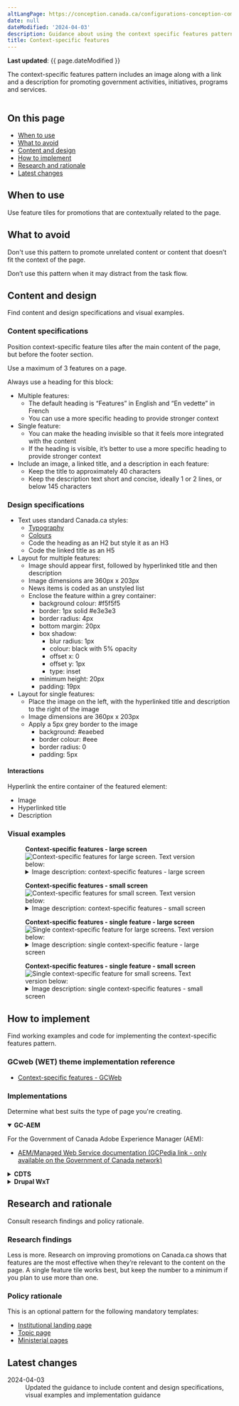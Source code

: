```yaml
---
altLangPage: https://conception.canada.ca/configurations-conception-communes/vignettes-promotionnelles.html
date: null
dateModified: '2024-04-03'
description: Guidance about using the context specific features pattern on Canada.ca.
title: Context-specific features
---
```

<p><strong>Last updated</strong>: {{ page.dateModified }}</p>
<p>The context-specific features pattern includes an image along with a link and a description for promoting government activities, initiatives, programs and services.</p>
<div class="pattern-demo mrgn-tp-lg mrgn-bttm-xl"><img src="../images/contextual-features-en.png" class="img-responsive" alt="" /></div>
<section>
    <h2>On this page</h2>
    <ul>
        <li><a href="#use">When to use</a></li>
        <li><a href="#avoid">What to avoid</a></li>
        <li><a href="#design">Content and design</a></li>
        <li><a href="#implement">How to implement</a></li>
        <li><a href="#research">Research and rationale</a></li>
        <li><a href="#latest">Latest changes</a></li>
    </ul>
</section>
<section>
    <h2 id="use">When to use</h2>
    <p>Use feature tiles for promotions that are contextually related to the page.</p>
</section>
<section>
    <h2 id="avoid">What to avoid</h2>
    <p>Don't use this pattern to promote unrelated content or content that doesn’t fit the context of the page.</p>
    <p>Don’t use this pattern when it may distract from the task flow.</p>
</section>
<section>
    <h2 id="design">Content and design</h2>
    <p>Find content and design specifications and visual examples.</p>
    <h3>Content specifications</h3>
    <p>Position context-specific feature tiles after the main content of the page, but before the footer section.</p>
    <p>Use a maximum of 3 features on a page.</p>
    <p>Always use a heading for this block:</p>
    <ul>
        <li>
            Multiple features:
            <ul>
                <li>The default heading is “Features” in English and “En vedette” in French</li>
                <li>You can use a more specific heading to provide stronger context</li>
            </ul>
        </li>
        <li>
            Single feature:
            <ul>
                <li>You can make the heading invisible so that it feels more integrated with the content</li>
                <li>If the heading is visible, it’s better to use a more specific heading to provide stronger context</li>
            </ul>
        </li>
        <li>
            Include an image, a linked title, and a description in each feature:
            <ul>
                <li>Keep the title to approximately 40 characters</li>
                <li>Keep the description text short and concise, ideally 1 or 2 lines, or below 145 characters</li>
            </ul>
        </li>
    </ul>
    <h3>Design specifications</h3>
    <ul>
        <li>
            Text uses standard Canada.ca styles:
            <ul>
                <li><a href="https://design.canada.ca/styles/typography.html">Typography</a></li>
                <li><a href="https://design.canada.ca/styles/colours.html">Colours</a></li>
                <li>Code the heading as an H2 but style it as an H3</li>
                <li>Code the linked title as an H5</li>
            </ul>
        </li>
        <li>
            Layout for multiple features:
            <ul>
                <li>Image should appear first, followed by hyperlinked title and then description</li>
                <li>Image dimensions are 360px x 203px</li>
                <li>News items is coded as an unstyled list</li>
                <li>
                    Enclose the feature within a grey container:
                    <ul>
                        <li>background colour: #f5f5f5</li>
                        <li>border: 1px solid #e3e3e3</li>
                        <li>border radius: 4px</li>
                        <li>bottom margin: 20px</li>
                        <li>
                            box shadow:
                            <ul>
                                <li>blur radius: 1px</li>
                                <li>colour: black with 5% opacity</li>
                                <li>offset x: 0</li>
                                <li>offset y: 1px</li>
                                <li>type: inset</li>
                            </ul>
                        </li>
                        <li>minimum height: 20px</li>
                        <li>padding: 19px</li>
                    </ul>
                </li>
            </ul>
        </li>
        <li>
            Layout for single features:
            <ul>
                <li>Place the image on the left, with the hyperlinked title and description to the right of the image</li>
                <li>Image dimensions are 360px x 203px</li>
                <li>
                    Apply a 5px grey border to the image
                    <ul>
                        <li>background: #eaebed</li>
                        <li>border colour: #eee</li>
                        <li>border radius: 0</li>
                        <li>padding: 5px</li>
                    </ul>
                </li>
            </ul>
        </li>
    </ul>
  <h4>Interactions</h4>
  <p>Hyperlink the entire container of the featured element:</p>
<ul>
  <li>Image</li>
  <li>Hyperlinked title</li>
  <li>Description</li>
</ul>
    <h3>Visual examples</h3>
    <div class="pattern-demo mrgn-tp-md mrgn-bttm-md">
        <figure class="mrgn-tp-md mrgn-bttm-lg">
            <figcaption><b>Context-specific features - large screen </b></figcaption>
            <img src="../images/contextual-features-en.png" class="img-responsive" alt="Context-specific features for large screen. Text version below:" />
            <details>
                <summary class="wb-toggle" data-toggle='{"print":"on"}'>Image description: context-specific features - large screen</summary>
                <p>
                    A heading titled “Features” is followed by two feature placeholders in a horizontal row. Each has an image placeholder surrounded by a light grey background. Within the image placeholder are the prescribed image
                    dimensions: 360px x 203px. Below each image placeholder on the grey background is a placeholder hyperlink that reads [Feature hyperlink text]. Underneath is the following placeholder text: Brief description of the
                    feature being promoted.
                </p>
            </details>
        </figure>
    </div>
    <div class="pattern-demo mrgn-tp-md mrgn-bttm-md">
        <figure class="mrgn-tp-md mrgn-bttm-lg">
            <figcaption><b>Context-specific features - small screen </b></figcaption>
            <img src="../images/contextual-features-sm-en.png" class="img-responsive" alt="Context-specific features for small screen. Text version below:" />
            <details>
                <summary class="wb-toggle" data-toggle='{"print":"on"}'>Image description: context-specific features - small screen</summary>
                <p>
                    A heading titled “Features” is followed by two feature placeholders in a vertical row. Each has an image placeholder surrounded by a light grey background. Within the image placeholder are the prescribed image
                    dimensions: 360px x 203px. Below each image placeholder on the grey background is a placeholder hyperlink that reads [Feature hyperlink text]. Underneath is the following placeholder text: Brief description of the
                    feature being promoted.
                </p>
            </details>
        </figure>
    </div>
    <div class="pattern-demo mrgn-tp-md mrgn-bttm-md">
        <figure class="mrgn-tp-md mrgn-bttm-lg">
            <figcaption><b>Context-specific features - single feature - large screen</b></figcaption>
            <img src="../images/contextual-features-single-en.png" class="img-responsive" alt="Single context-specific feature for large screens. Text version below:" />
            <details>
                <summary class="wb-toggle" data-toggle='{"print":"on"}'>Image description: single context-specific feature - large screen</summary>
                <p>
                    A heading titled “Featured” is followed by one feature placeholder. The image placeholder is on the left side and is surrounded by a light grey background. Within the image placeholder are the prescribed image
                    dimensions: 360px x 203px. To the right of the image placeholder is a placeholder hyperlink that reads [Feature hyperlink text]. Underneath is the following placeholder text: Brief description of the
                    feature being promoted.
                </p>
            </details>
        </figure>
    </div>
    <div class="pattern-demo mrgn-tp-md mrgn-bttm-md">
        <figure class="mrgn-tp-md mrgn-bttm-lg">
            <figcaption><b>Context-specific features - single feature - small screen</b></figcaption>
            <img src="../images/contextual-features-single-sm-en.png" class="img-responsive" alt="Single context-specific feature for small screens. Text version below:" />
            <details>
                <summary class="wb-toggle" data-toggle='{"print":"on"}'>Image description: single context-specific features - small screen</summary>
                <p>
                    A heading titled “Featured” is followed by one feature placeholder. The image placeholder is above the text and is surrounded by a light grey background. Within the image placeholder are the prescribed image
                    dimensions: 360px x 203px. Below the image placeholder is a placeholder hyperlink that reads [Feature hyperlink text]. Underneath is the following placeholder text: Brief description of the
                    feature being promoted.
                </p>
            </details>
        </figure>
    </div>
</section>
<section>
    <h2 id="implement">How to implement</h2>
    <p>Find working examples and code for implementing the context-specific features pattern.</p>
    <h3>GCweb (WET) theme implementation reference</h3>
    <ul>
        <li><a href="https://wet-boew.github.io/GCWeb/components/gc-features/gc-features-en.html">Context-specific features - GCWeb</a></li>
    </ul>
    <h3>Implementations</h3>
    <p>Determine what best suits the type of page you're creating.</p>
    <div class="row">
        <div class="col-md-8">
            <div class="wb-tabs mrgn-tp-lg">
                <div class="tabpanels">
                    <details id="004" open="open">
                        <summary><strong>GC-AEM</strong></summary>
                        <p class="mrgn-tp-lg">For the Government of Canada Adobe Experience Manager (AEM):</p>
                        <ul>
                            <li><a href="https://www.gcpedia.gc.ca/wiki/AEM_GC-specific_Documentation_6.5">AEM/Managed Web Service documentation (GCPedia link - only available on the Government of Canada network)</a></li>
                        </ul>
                    </details>
                    <details id="005">
                        <summary><strong>CDTS</strong></summary>
                        <p class="mrgn-tp-lg">For the Centrally Deployed Templates Solution (CDTS):</p>
                        <ul>
                            <li><a href="https://cenw-wscoe.github.io/sgdc-cdts/docs/index-en.html">CDTS documentation</a></li>
                        </ul>
                    </details>
                    <details id="006">
                        <summary><strong>Drupal WxT</strong></summary>
                        <p class="mrgn-tp-lg">For Drupal WxT:</p>
                        <ul>
                            <li><a href="https://drupalwxt.github.io/">Drupal WxT documentation</a></li>
                        </ul>
                    </details>
                </div>
            </div>
        </div>
    </div>
</section>
<section>
    <h2 id="research">Research and rationale</h2>
    <p>Consult research findings and policy rationale.</p>
    <h3>Research findings</h3>
    <p>
        Less is more. Research on improving promotions on Canada.ca shows that features are the most effective when they’re relevant to the content on the page. A single feature tile works best, but keep the number to a minimum if you plan
        to use more than one.
    </p>
    <h3>Policy rationale</h3>
    <p>This is an optional pattern for the following mandatory templates:</p>
    <ul>
        <li><a href="https://design.canada.ca/mandatory-templates/institutional-profile-pages.html">Institutional landing page</a></li>
        <li><a href="https://design.canada.ca/mandatory-templates/topic.html">Topic page</a></li>
        <li><a href="https://design.canada.ca/mandatory-templates/ministerial-profile-pages">Ministerial pages</a></li>
    </ul>
</section>
<section>
    <h2 id="latest">Latest changes</h2>
    <dl class="dl-horizontal">
        <dt>
            <time datetime="2024-04-03" class="link-muted">2024-04-03</time>
        </dt>
        <dd>Updated the guidance to include content and design specifications, visual examples and implementation guidance</dd>
    </dl>
</section>

